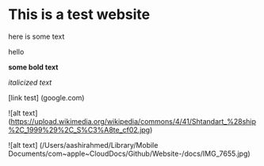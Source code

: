 # This is a test website

here is some text 

hello

**some bold text**

*italicized text* 

[link test] (google.com)

![alt text] (https://upload.wikimedia.org/wikipedia/commons/4/41/Shtandart_%28ship%2C_1999%29%2C_S%C3%A8te_cf02.jpg)


![alt text] (/Users/aashirahmed/Library/Mobile Documents/com~apple~CloudDocs/Github/Website-/docs/IMG_7655.jpg)
